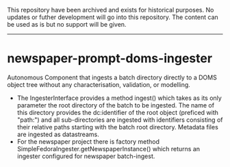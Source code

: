 This repository have been archived and exists for historical purposes. 
No updates or futher development will go into this repository. The content can be used as is but no support will be given. 

---

newspaper-prompt-doms-ingester
==============================

Autonomous Component that ingests a batch directory directly to a DOMS object tree without any characterisation, validation, or modelling.

 * The IngesterInterface provides a method ingest() which takes as its only parameter the root directory of the batch
 to be ingested. The name of this directory provides the dc:identifier of the root object (preficed with "path:") and all sub-directories are
 ingested with identifiers consisting of their relative paths starting with the batch root directory. Metadata files
 are ingested as datastreams.
 * For the newspaper project there is factory method SimpleFedoraIngester.getNewspaperInstance() which returns an ingester
 configured for newspaper batch-ingest.
